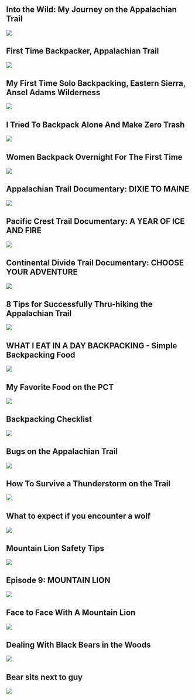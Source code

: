 Into the Wild: My Journey on the Appalachian Trail
--------------------------------------------------

[![](/image/yid-IJduf7v4Wwo.jpg)](https://www.youtube.com/watch?v=IJduf7v4Wwo)

First Time Backpacker, Appalachian Trail
----------------------------------------

[![](/image/yid-w0X6D_4DUd8.jpg)](https://www.youtube.com/watch?v=w0X6D_4DUd8)

My First Time Solo Backpacking, Eastern Sierra, Ansel Adams Wilderness
----------------------------------------------------------------------

[![](/image/yid-9nEahlbzGA4.jpg)](https://www.youtube.com/watch?v=9nEahlbzGA4)

I Tried To Backpack Alone And Make Zero Trash
---------------------------------------------

[![](/image/yid-eKkyOGX7VWU.jpg)](https://www.youtube.com/watch?v=eKkyOGX7VWU)

Women Backpack Overnight For The First Time
-------------------------------------------

[![](/image/yid-zWbbFVk3G2k.jpg)](https://www.youtube.com/watch?v=zWbbFVk3G2k)

Appalachian Trail Documentary: DIXIE TO MAINE
---------------------------------------------

[![](/image/yid-EzXP5PjRHjM.jpg)](https://www.youtube.com/watch?v=EzXP5PjRHjM)

Pacific Crest Trail Documentary: A YEAR OF ICE AND FIRE
-------------------------------------------------------

[![](/image/yid-V4D4TcgppD8.jpg)](https://www.youtube.com/watch?v=V4D4TcgppD8)

Continental Divide Trail Documentary: CHOOSE YOUR ADVENTURE
-----------------------------------------------------------

[![](/image/yid-1ewQvcGhQAA.jpg)](https://www.youtube.com/watch?v=1ewQvcGhQAA)

8 Tips for Successfully Thru-hiking the Appalachian Trail
---------------------------------------------------------

[![](/image/yid-W_QC8Nw1bH0.jpg)](https://www.youtube.com/watch?v=W_QC8Nw1bH0)

WHAT I EAT IN A DAY BACKPACKING - Simple Backpacking Food
---------------------------------------------------------

[![](/image/yid-yhqvPu8zMS0.jpg)](https://www.youtube.com/watch?v=yhqvPu8zMS0)

My Favorite Food on the PCT
---------------------------

[![](/image/yid-rg_1tB9eGJE.jpg)](https://www.youtube.com/watch?v=rg_1tB9eGJE)

Backpacking Checklist
---------------------

[![](/image/yid-HugY6T3Dvho.jpg)](https://www.youtube.com/watch?v=HugY6T3Dvho)

Bugs on the Appalachian Trail
-----------------------------

[![](/image/yid-U1JwxGmsPj0.jpg)](https://www.youtube.com/watch?v=U1JwxGmsPj0)

How To Survive a Thunderstorm on the Trail
------------------------------------------

[![](/image/yid-Cr9N5Wo_ZTo.jpg)](https://www.youtube.com/watch?v=Cr9N5Wo_ZTo)

What to expect if you encounter a wolf
--------------------------------------

[![](/image/yid-r76GJDP0uWQ.jpg)](https://www.youtube.com/watch?v=r76GJDP0uWQ)

Mountain Lion Safety Tips
-------------------------

[![](/image/yid-JTf9Hk6OSio.jpg)](https://www.youtube.com/watch?v=JTf9Hk6OSio)

Episode 9: MOUNTAIN LION
------------------------

[![](/image/yid-VHlcg1axzmQ.jpg)](https://www.youtube.com/watch?v=VHlcg1axzmQ)

Face to Face With A Mountain Lion
---------------------------------

[![](/image/yid-d4FbHzeCJjM.jpg)](https://www.youtube.com/watch?v=d4FbHzeCJjM)

Dealing With Black Bears in the Woods
-------------------------------------

[![](/image/yid-fbHJQxqmVk4.jpg)](https://www.youtube.com/watch?v=fbHJQxqmVk4)

Bear sits next to guy
---------------------

[![](/image/yid-rbE53XUtVw0.jpg)](https://www.youtube.com/watch?v=rbE53XUtVw0)